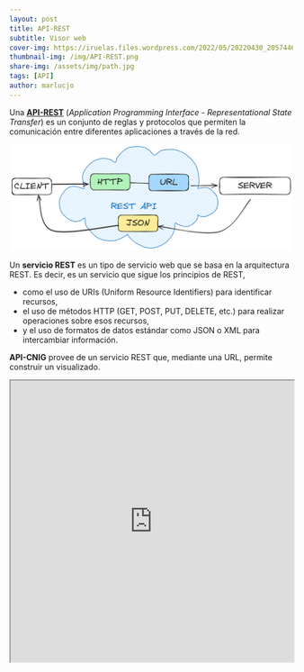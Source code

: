 ```yaml
---
layout: post
title: API-REST
subtitle: Visor web
cover-img: https://iruelas.files.wordpress.com/2022/05/20220430_2057446536397396045096960.jpg
thumbnail-img: /img/API-REST.png
share-img: /assets/img/path.jpg
tags: [API]
author: marlucjo
---
```


Una [**API-REST**](https://mannhowie.com/rest-api) (*Application Programming Interface - Representational State Transfer*) es un conjunto de reglas y protocolos que permiten la comunicación entre diferentes aplicaciones a través de la red.

![API](/img/API-REST.png)

Un **servicio REST** es un tipo de servicio web que se basa en la arquitectura REST. Es decir, es un servicio que sigue los principios de REST, 
- como el uso de URIs (Uniform Resource Identifiers) para identificar recursos,
- el uso de métodos HTTP (GET, POST, PUT, DELETE, etc.) para realizar operaciones sobre esos recursos,
- y el uso de formatos de datos estándar como JSON o XML para intercambiar información.

**API-CNIG** provee de un servicio REST que, mediante una URL, permite construir un visualizado.

   
<iframe 
  id="CapaRaster" 
  title="CapaRaster" 
  width="100%" 
  height="500"
   src="https://componentes.cnig.es/api-core/?layers=WMS*Minutas_cartogr%C3%A1ficas*https://www.ign.es/wms/minutas-cartograficas*Minutas*true*false**1.3.0*true*true*false,WMTS*https://www.ign.es/wmts/primera-edicion-mtn*catastrones*GoogleMapsCompatible*WMTSMapaRaster*true*image/jpeg*true*true*false,WMS*Montes_de_UP*https://idecyl.jcyl.es/geoserver/ps/wms*znie_cyl_montes_mup*true*false*1.3.0*true*true*true,WMS*V%C3%ADas_pecuarias_CyL_ejes*https://idecyl.jcyl.es/geoserver/am/wms*znie_cyl_vvpp_ejes*true*false*1.3.0*true*true*true,WMS*Cormarcas_forestales*https://idecyl.jcyl.es/geoserver/su/wms*dt_amb_cyl_comarca*true*false*1.3.0*true*true*true&zoom=8&center=-530658,5105352*false&controls=scaleline,panzoom,panzoombar,rotate,backgroundlayers,location&plugins=fulltoc,vectors,ignsearchlocator,information,measurebar,mousesrs,popup,sharemap">
</iframe>


